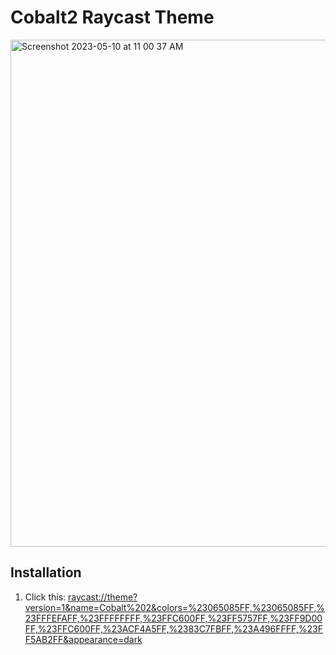 # Cobalt2 Raycast Theme

<img width="811" alt="Screenshot 2023-05-10 at 11 00 37 AM" src="https://github.com/wesbos/cobalt2-raycast/assets/176013/669ffafb-d19f-42f2-aa3c-dc1df05b4bd4">

## Installation

1. Click this: <raycast://theme?version=1&name=Cobalt%202&colors=%23065085FF,%23065085FF,%23FFFEFAFF,%23FFFFFFFF,%23FFC600FF,%23FF5757FF,%23FF9D00FF,%23FFC600FF,%23ACF4A5FF,%2383C7FBFF,%23A496FFFF,%23FF5AB2FF&appearance=dark>
